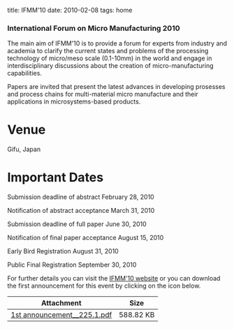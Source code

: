title: IFMM'10
date: 2010-02-08 
tags: home


### International Forum on Micro Manufacturing 2010

The main aim of IFMM'10 is to provide a forum for experts from industry and academia to clarify the current states and problems of the processing technology of micro/meso scale (0.1-10mm) in the world and engage in interdisciplinary discussions about the creation of micro-manufacturing capabilities.
<!--break-->
Papers are invited that present the latest advances in developing prosesses and process chains for multi-material micro manufacture and their applications in microsystems-based products.  

# Venue  
Gifu, Japan

# Important Dates  

Submission deadline of abstract        February 28, 2010  
  
Notification of abstract acceptance     March 31, 2010  

Submission deadline of full paper       June 30, 2010  

Notification of final paper acceptance  August 15, 2010

Early Bird Registration                 August 31, 2010  
  
Public Final Registration               September 30, 2010  

  
For further details you can visit the [IFMM'10 website](http://www.ifmm10.org) or you can download the first announcement for this event by clicking on the icon below.

| Attachment | Size |
| --- | --- |
| <a href="/files/1st announcement__225.1.pdf">1st announcement__225.1.pdf</a> | 588.82 KB |